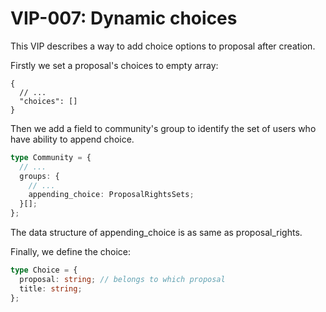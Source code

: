 # VIP-007: Dynamic choices

This VIP describes a way to add choice options to proposal after creation.

Firstly we set a proposal's choices to empty array:

```jsonc
{
  // ...
  "choices": []
}
```

Then we add a field to community's group to identify the set of users who have ability to append choice.

```ts
type Community = {
  // ...
  groups: {
    // ...
    appending_choice: ProposalRightsSets;
  }[];
};
```

The data structure of appending_choice is as same as proposal_rights.

Finally, we define the choice:

```ts
type Choice = {
  proposal: string; // belongs to which proposal
  title: string;
};
```
